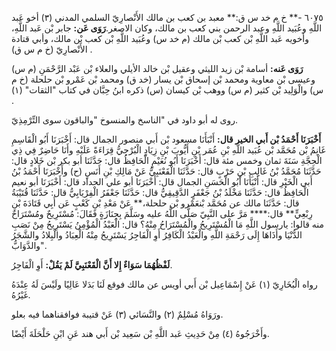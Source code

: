 ٦٠٧٥ -** خ م خد س ق:** معبد بن كعب بن مالك الأَنْصارِيّ السلمي المدني (٣) أخو عَبد اللَّهِ وعُبَيد اللَّهِ وعبد الرحمن بني كعب بن مالك، وكان الاصغر.**رَوَى عَن:** جابر بْن عَبد اللَّهِ، وأخويه عَبد اللَّهِ بْن كعب بْن مالك (م خد س) وعُبَيد اللَّهِ بْن كعب بْن مالك، وأبي قتادة الأَنْصارِيّ (خ م س ق) .

**رَوَى عَنه:** أسامة بْن زيد الليثي وعقيل بْن خالد الأيلي والعلاء بْن عَبْد الرَّحْمَنِ (م س) وعيسى بْن معاوية ومحمد بْن إسحاق بْن يسار (خد ق) ومحمد بْن عَمْرو بْن حلحلة (خ م س) والْوَلِيد بْن كثير (م س) ووهب بْن كيسان (س) ذكره ابنُ حِبَّان في كتاب "الثقات" (١) .

روى له أبو داود في "الناسخ والمنسوخ "والباقون سوى التِّرْمِذِيّ.

**أَخْبَرَنَا أَحْمَدُ بْن أَبي الخير قال:** أَنْبَأَنَا مسعود بْن أَبي منصور الجمال قال: أَخْبَرَنَا أَبُو الْقَاسِمِ غَانِمُ بْن مُحَمَّد بْن عُبَيد اللَّهِ بْنِ عُمَر بْنِ أَيُّوبَ بْنِ زِيَادٍ الْبُرْجِيُّ قِرَاءَةً عَلَيْهِ وأَنَا حَاضِرٌ فِي ذِي الْحِجَّةِ سَنَةَ ثمان وخمس مئة قال: أَخْبَرَنَا أَبُو نُعَيْمٍ الْحَافِظُ قال: حَدَّثَنَا أبو بكر بْن خَلادٍ قال: حَدَّثَنَا مُحَمَّدُ بْنُ غَالِبِ بْنِ حَرْبٍ قال: حَدَّثَنَا الْقَعْنَبِيُّ عَنْ مَالِكِ بْنِ أَنَسٍ (ح) وأَخْبَرَنَا أَحْمَدُ بْنُ أَبي الْخَيْرِ قال: أَنْبَأَنَا أَبُو الْحَسَنِ الجمال قال: أَخْبَرَنَا أبو علي الحداد قال: أَخْبَرَنَا أبو نعيم الْحَافِظُ قال: حَدَّثَنَا مَخْلَدُ بْنُ جَعْفَرٍ الدَّقِيقِيُّ قال: حَدَّثَنَا جَعْفَرُ الْفِرْيَابِيُّ قال: حَدَّثَنَا قُتَيْبَةُ قال: حَدَّثَنَا مالك عن مُحَمَّد بْنعَمْرو بْن حلحلة،** عَنْ مَعْدِ بْنِ كَعْبٍ عَن أَبِي قَتَادَةَ بْنِ رِبْعِيٍّ** قال:**** مَرَّ على النَّبِيّ صَلَّى اللَّهُ عليه وسَلَّمَ بِجِنَازَةٍ فَقَالَ: مُسْتَرِيحٌ ومُسْتَرَاحٌ منه قالوا: يارسول اللَّهِ مَا الْمُسْتَرِيحُ والْمُسْتَرَاحُ مِنْهُ؟ قال: الْعَبْدُ الْمُؤْمِنُ يَسْتَرِيحُ مِنْ نَصَبِ الدُّنْيَا وأَذَاهَا إِلَى رَحْمَةِ اللَّهِ والْعَبْدُ الْكَافِرُ أَوِ الْفَاجِرُ يَسْتَرِيحُ مِنْهُ الْعِبَادُ والْبِلادُ والشَّجَرُ والدَّوَابُّ".

**لَفْظُهُمَا سَوَاءٌ إِلا أَنَّ الْقَعْنَبِيَّ لَمْ يَقُلْ:** أَوِ الْفَاجِرُ.

رواه الْبُخَارِيّ (١) عَنْ إِسْمَاعِيل بْن أَبي أويس عن مالك فوقع لَنَا بَدَلا عَالِيًا ولَيْسَ لَهُ عِنْدَهُ غَيْرُهُ.

ورَوَاهُ مُسْلِمٌ (٢) والنَّسَائي (٣) عَنْ قتيبة فوافقناهما فيه بعلو.

وأَخْرَجُوهُ (٤) مِنْ حَدِيثِ عَبد اللَّهِ بْن سَعِيد بْن أَبي هند عَنِ ابْنِ حَلْحَلَةَ أَيْضًا.